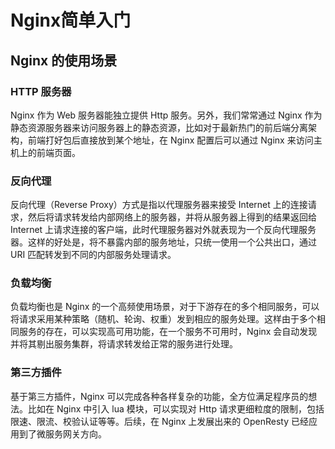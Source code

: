 # Nginx简单入门

## Nginx 的使用场景

###  HTTP 服务器

Nginx 作为 Web 服务器能独立提供 Http 服务。另外，我们常常通过 Nginx 作为静态资源服务器来访问服务器上的静态资源，比如对于最新热门的前后端分离架构，前端打好包后直接放到某个地址，在 Nginx 配置后可以通过 Nginx 来访问主机上的前端页面。

### 反向代理

反向代理（Reverse Proxy）方式是指以代理服务器来接受 Internet 上的连接请求，然后将请求转发给内部网络上的服务器，并将从服务器上得到的结果返回给 Internet 上请求连接的客户端，此时代理服务器对外就表现为一个反向代理服务器。这样的好处是，将不暴露内部的服务地址，只统一使用一个公共出口，通过 URI 匹配转发到不同的内部服务处理请求。

### 负载均衡

负载均衡也是 Nginx 的一个高频使用场景，对于下游存在的多个相同服务，可以将请求采用某种策略（随机、轮询、权重）发到相应的服务处理。这样由于多个相同服务的存在，可以实现高可用功能，在一个服务不可用时，Nginx 会自动发现并将其剔出服务集群，将请求转发给正常的服务进行处理。

### 第三方插件

基于第三方插件，Nginx 可以完成各种各样复杂的功能，全方位满足程序员的想法。比如在 Nginx 中引入 lua 模块，可以实现对 Http 请求更细粒度的限制，包括限速、限流、校验认证等等。后续，在 Nginx 上发展出来的 OpenResty 已经应用到了微服务网关方向。